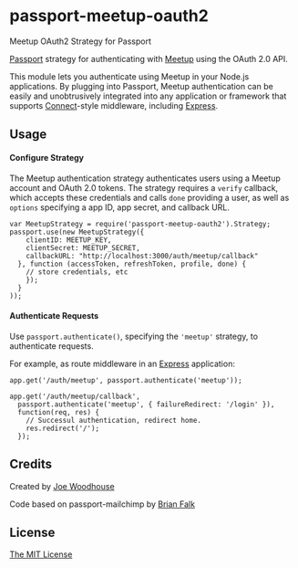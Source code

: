 # passport-meetup-oauth2
Meetup OAuth2 Strategy for Passport

[Passport](http://passportjs.org/) strategy for authenticating with [Meetup](https://www.meetup.com)
using the OAuth 2.0 API.

This module lets you authenticate using Meetup in your Node.js applications.
By plugging into Passport, Meetup authentication can be easily and
unobtrusively integrated into any application or framework that supports
[Connect](http://www.senchalabs.org/connect/)-style middleware, including
[Express](http://expressjs.com/).

## Usage

#### Configure Strategy

The Meetup authentication strategy authenticates users using a Meetup
account and OAuth 2.0 tokens.  The strategy requires a `verify` callback, which
accepts these credentials and calls `done` providing a user, as well as
`options` specifying a app ID, app secret, and callback URL.

    var MeetupStrategy = require('passport-meetup-oauth2').Strategy;
    passport.use(new MeetupStrategy({
        clientID: MEETUP_KEY,
        clientSecret: MEETUP_SECRET,
        callbackURL: "http://localhost:3000/auth/meetup/callback"
      }, function (accessToken, refreshToken, profile, done) {
        // store credentials, etc
        });
      }
    ));

#### Authenticate Requests

Use `passport.authenticate()`, specifying the `'meetup'` strategy, to
authenticate requests.

For example, as route middleware in an [Express](http://expressjs.com/)
application:

    app.get('/auth/meetup', passport.authenticate('meetup'));

    app.get('/auth/meetup/callback',
      passport.authenticate('meetup', { failureRedirect: '/login' }),
      function(req, res) {
        // Successul authentication, redirect home.
        res.redirect('/');
      });

## Credits

Created by [Joe Woodhouse](http://github.com/joewoodhouse)

Code based on passport-mailchimp by [Brian Falk](http://github.com/brainflake)

## License

[The MIT License](http://opensource.org/licenses/MIT)
